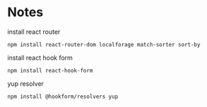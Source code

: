 # Notes


install react router

```
npm install react-router-dom localforage match-sorter sort-by
```

install react hook form

```
npm install react-hook-form
```

yup resolver
```
npm install @hookform/resolvers yup
```